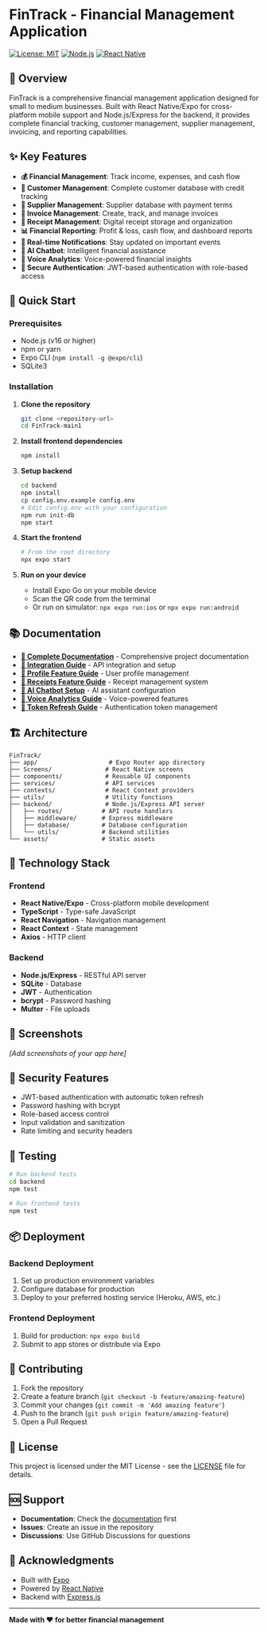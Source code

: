 # FinTrack - Financial Management Application

[![License: MIT](https://img.shields.io/badge/License-MIT-yellow.svg)](https://opensource.org/licenses/MIT)
[![Node.js](https://img.shields.io/badge/Node.js-16+-green.svg)](https://nodejs.org/)
[![React Native](https://img.shields.io/badge/React%20Native-0.70+-blue.svg)](https://reactnative.dev/)

## 📱 Overview

FinTrack is a comprehensive financial management application designed for small to medium businesses. Built with React Native/Expo for cross-platform mobile support and Node.js/Express for the backend, it provides complete financial tracking, customer management, supplier management, invoicing, and reporting capabilities.

## ✨ Key Features

- **💰 Financial Management**: Track income, expenses, and cash flow
- **👥 Customer Management**: Complete customer database with credit tracking
- **🏢 Supplier Management**: Supplier database with payment terms
- **📄 Invoice Management**: Create, track, and manage invoices
- **🧾 Receipt Management**: Digital receipt storage and organization
- **📊 Financial Reporting**: Profit & loss, cash flow, and dashboard reports
- **🔔 Real-time Notifications**: Stay updated on important events
- **🤖 AI Chatbot**: Intelligent financial assistance
- **🎤 Voice Analytics**: Voice-powered financial insights
- **🔐 Secure Authentication**: JWT-based authentication with role-based access

## 🚀 Quick Start

### Prerequisites

- Node.js (v16 or higher)
- npm or yarn
- Expo CLI (`npm install -g @expo/cli`)
- SQLite3

### Installation

1. **Clone the repository**
   ```bash
   git clone <repository-url>
   cd FinTrack-main1
   ```

2. **Install frontend dependencies**
   ```bash
   npm install
   ```

3. **Setup backend**
   ```bash
   cd backend
   npm install
   cp config.env.example config.env
   # Edit config.env with your configuration
   npm run init-db
   npm start
   ```

4. **Start the frontend**
   ```bash
   # From the root directory
   npx expo start
   ```

5. **Run on your device**
   - Install Expo Go on your mobile device
   - Scan the QR code from the terminal
   - Or run on simulator: `npx expo run:ios` or `npx expo run:android`

## 📚 Documentation

- **[📖 Complete Documentation](documentation.md)** - Comprehensive project documentation
- **[🔧 Integration Guide](INTEGRATION_GUIDE.md)** - API integration and setup
- **[👤 Profile Feature Guide](PROFILE_FEATURE_GUIDE.md)** - User profile management
- **[🧾 Receipts Feature Guide](RECEIPTS_FEATURE_GUIDE.md)** - Receipt management system
- **[🤖 AI Chatbot Setup](AI_CHATBOT_SETUP.md)** - AI assistant configuration
- **[🎤 Voice Analytics Guide](VOICE_ANALYTICS_GUIDE.md)** - Voice-powered features
- **[🔑 Token Refresh Guide](TOKEN_REFRESH_GUIDE.md)** - Authentication token management

## 🏗️ Architecture

```
FinTrack/
├── app/                    # Expo Router app directory
├── Screens/               # React Native screens
├── components/            # Reusable UI components
├── services/              # API services
├── contexts/              # React Context providers
├── utils/                 # Utility functions
├── backend/               # Node.js/Express API server
│   ├── routes/           # API route handlers
│   ├── middleware/       # Express middleware
│   ├── database/         # Database configuration
│   └── utils/            # Backend utilities
└── assets/               # Static assets
```

## 🔧 Technology Stack

### Frontend
- **React Native/Expo** - Cross-platform mobile development
- **TypeScript** - Type-safe JavaScript
- **React Navigation** - Navigation management
- **React Context** - State management
- **Axios** - HTTP client

### Backend
- **Node.js/Express** - RESTful API server
- **SQLite** - Database
- **JWT** - Authentication
- **bcrypt** - Password hashing
- **Multer** - File uploads

## 📱 Screenshots

*[Add screenshots of your app here]*

## 🔐 Security Features

- JWT-based authentication with automatic token refresh
- Password hashing with bcrypt
- Role-based access control
- Input validation and sanitization
- Rate limiting and security headers

## 🧪 Testing

```bash
# Run backend tests
cd backend
npm test

# Run frontend tests
npm test
```

## 📦 Deployment

### Backend Deployment
1. Set up production environment variables
2. Configure database for production
3. Deploy to your preferred hosting service (Heroku, AWS, etc.)

### Frontend Deployment
1. Build for production: `npx expo build`
2. Submit to app stores or distribute via Expo

## 🤝 Contributing

1. Fork the repository
2. Create a feature branch (`git checkout -b feature/amazing-feature`)
3. Commit your changes (`git commit -m 'Add amazing feature'`)
4. Push to the branch (`git push origin feature/amazing-feature`)
5. Open a Pull Request

## 📄 License

This project is licensed under the MIT License - see the [LICENSE](LICENSE) file for details.

## 🆘 Support

- **Documentation**: Check the [documentation](documentation.md) first
- **Issues**: Create an issue in the repository
- **Discussions**: Use GitHub Discussions for questions

## 🙏 Acknowledgments

- Built with [Expo](https://expo.dev/)
- Powered by [React Native](https://reactnative.dev/)
- Backend with [Express.js](https://expressjs.com/)

---

**Made with ❤️ for better financial management**
